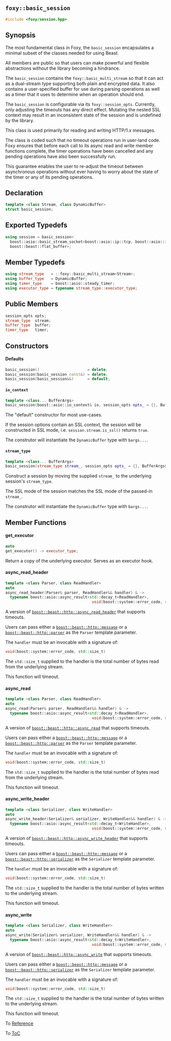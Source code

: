 ## `foxy::basic_session`

```c++
#include <foxy/session.hpp>
```

## Synopsis

The most fundamental class in Foxy, the `basic_session` encapsulates a minimal subset of the classes
needed for using Beast.

All members are public so that users can make powerful and flexible abstractions without the library
becoming a hindrance.

The `basic_session` contains the `foxy::basic_multi_stream` so that it can act as a dual-stream type
supporting both plain and encrypted data. It also contains a user-specified buffer for use during
parsing operations as well as a timer that it uses to determine when an operation should end.

The `basic_session` is configurable via its `foxy::session_opts`. Currently, only adjusting the
timeouts has any direct effect. Mutating the nested SSL context may result in an inconsistent state
of the session and is undefined by the library.

This class is used primarily for reading and writing HTTP/1.x messages.

The class is coded such that no timeout operations run in user-land code. Foxy ensures that before
each call to its async read and write member functions complete, the timer operations have been
cancelled and any pending operations have also been successfully run.

This guarantee enables the user to re-adjust the timeout between asynchronous operations without
ever having to worry about the state of the timer or any of its pending operations.

## Declaration

```c++
template <class Stream, class DynamicBuffer>
struct basic_session;
```

## Exported Typedefs

```c++
using session = basic_session<
  boost::asio::basic_stream_socket<boost::asio::ip::tcp, boost::asio::io_context::executor_type>,
  boost::beast::flat_buffer>;
```

## Member Typedefs

```c++
using stream_type   = ::foxy::basic_multi_stream<Stream>;
using buffer_type   = DynamicBuffer;
using timer_type    = boost::asio::steady_timer;
using executor_type = typename stream_type::executor_type;
```

## Public Members

```c++
session_opts opts;
stream_type  stream;
buffer_type  buffer;
timer_type   timer;
```

## Constructors

#### Defaults

```c++
basic_session()                     = delete;
basic_session(basic_session const&) = delete;
basic_session(basic_session&&)      = default;
```

#### `io_context`

```c++
template <class... BufferArgs>
basic_session(boost::asio::io_context& io, session_opts opts_ = {}, BufferArgs&&... bargs);
```

The "default" constructor for most use-cases.

If the session options contain an SSL context, the session will be constructed in SSL mode, i.e.
`session.stream.is_ssl()` returns `true`.

The construtor will instantiate the `DynamicBuffer` type with `bargs...`.

#### `stream_type`

```c++
template <class... BufferArgs>
basic_session(stream_type stream_, session_opts opts_ = {}, BufferArgs&&... bargs);
```

Construct a session by moving the supplied `stream_` to the underlying session's `stream_type`.

The SSL mode of the session matches the SSL mode of the passed-in `stream_`.

The construtor will instantiate the `DynamicBuffer` type with `bargs...`.

## Member Functions

#### get_executor

```c++
auto
get_executor() -> executor_type;
```

Return a copy of the underlying executor. Serves as an executor hook.

#### async_read_header

```c++
template <class Parser, class ReadHandler>
auto
async_read_header(Parser& parser, ReadHandler&& handler) & ->
  typename boost::asio::async_result<std::decay_t<ReadHandler>,
                                      void(boost::system::error_code, std::size_t)>::return_type;
```

A version of [`boost::beast::http::async_read_header`](https://www.boost.org/doc/libs/release/libs/beast/doc/html/beast/ref/boost__beast__http__async_read_header.html)
that supports timeouts.

Users can pass either a [`boost::beast::http::message`](https://www.boost.org/doc/libs/release/libs/beast/doc/html/beast/ref/boost__beast__http__message.html)
or a [`boost::beast::http::parser`](https://www.boost.org/doc/libs/release/libs/beast/doc/html/beast/ref/boost__beast__http__parser.html)
as the `Parser` template parameter.

The `handler` must be an invocable with a signature of:
```c++
void(boost::system::error_code, std::size_t)
```

The `std::size_t` supplied to the handler is the total number of bytes read from the underlying
stream.

This function will timeout.

#### async_read

```c++
template <class Parser, class ReadHandler>
auto
async_read(Parser& parser, ReadHandler&& handler) & ->
  typename boost::asio::async_result<std::decay_t<ReadHandler>,
                                      void(boost::system::error_code, std::size_t)>::return_type;
```

A version of [`boost::beast::http::async_read`](https://www.boost.org/doc/libs/release/libs/beast/doc/html/beast/ref/boost__beast__http__async_read.html)
that supports timeouts.

Users can pass either a [`boost::beast::http::message`](https://www.boost.org/doc/libs/release/libs/beast/doc/html/beast/ref/boost__beast__http__message.html)
or a [`boost::beast::http::parser`](https://www.boost.org/doc/libs/release/libs/beast/doc/html/beast/ref/boost__beast__http__parser.html)
as the `Parser` template parameter.

The `handler` must be an invocable with a signature of:
```c++
void(boost::system::error_code, std::size_t)
```

The `std::size_t` supplied to the handler is the total number of bytes read from the underlying
stream.

This function will timeout.

#### async_write_header

```c++
template <class Serializer, class WriteHandler>
auto
async_write_header(Serializer& serializer, WriteHandler&& handler) & ->
  typename boost::asio::async_result<std::decay_t<WriteHandler>,
                                      void(boost::system::error_code, std::size_t)>::return_type;
```

A version of [`boost::beast::http::async_write_header`](https://www.boost.org/doc/libs/release/libs/beast/doc/html/beast/ref/boost__beast__http__async_write_header.html)
that supports timeouts.

Users can pass either a [`boost::beast::http::message`](https://www.boost.org/doc/libs/release/libs/beast/doc/html/beast/ref/boost__beast__http__message.html)
or a [`boost::beast::http::serializer`](https://www.boost.org/doc/libs/release/libs/beast/doc/html/beast/ref/boost__beast__http__serializer.html)
as the `Serializer` template parameter.

The `handler` must be an invocable with a signature of:
```c++
void(boost::system::error_code, std::size_t)
```

The `std::size_t` supplied to the handler is the total number of bytes written to the underlying
stream.

This function will timeout.

#### async_write

```c++
template <class Serializer, class WriteHandler>
auto
async_write(Serializer& serializer, WriteHandler&& handler) & ->
  typename boost::asio::async_result<std::decay_t<WriteHandler>,
                                      void(boost::system::error_code, std::size_t)>::return_type;
```

A version of [`boost::beast::http::async_write`](https://www.boost.org/doc/libs/release/libs/beast/doc/html/beast/ref/boost__beast__http__async_write.html)
that supports timeouts.

Users can pass either a [`boost::beast::http::message`](https://www.boost.org/doc/libs/release/libs/beast/doc/html/beast/ref/boost__beast__http__message.html)
or a [`boost::beast::http::serializer`](https://www.boost.org/doc/libs/release/libs/beast/doc/html/beast/ref/boost__beast__http__serializer.html)
as the `Serializer` template parameter.

The `handler` must be an invocable with a signature of:
```c++
void(boost::system::error_code, std::size_t)
```

The `std::size_t` supplied to the handler is the total number of bytes written to the underlying
stream.

This function will timeout.

To [Reference](../reference.md#Reference)

To [ToC](../index.md#Table-of-Contents)
